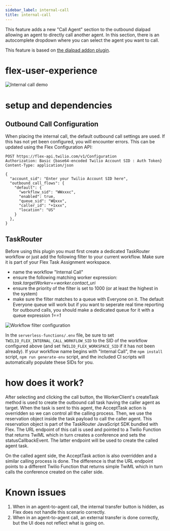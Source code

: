```yaml
---
sidebar_label: internal-call
title: internal-call
---
```


This feature adds a new "Call Agent" section to the outbound dialpad allowing an agent to directly call another agent. In this section, there is an autocomplete dropdown where you can select the agent you want to call.

This feature is based on [the dialpad addon plugin](https://github.com/twilio-professional-services/flex-dialpad-addon-plugin).

# flex-user-experience

![Internal call demo](/img/features/internal-call/internal-call.gif)

# setup and dependencies

## Outbound Call Configuration

When placing the internal call, the default outbound call settings are used. If this has not yet been configured, you will encounter errors. This can be updated using the Flex Configuration API:

```
POST https://flex-api.twilio.com/v1/Configuration
Authorization: Basic {base64-encoded Twilio Account SID : Auth Token}
Content-Type: application/json

{
  "account_sid": "Enter your Twilio Account SID here",
  "outbound_call_flows": {
    "default": {
      "workflow_sid": "WWxxxc",
      "enabled": true,
      "queue_sid": "WQxxx",
      "caller_id": "+1xxx",
      "location": "US"
    }
  },
}
```

## TaskRouter

Before using this plugin you must first create a dedicated TaskRouter workflow or just add the following filter to your current workflow. Make sure it is part of your Flex Task Assignment workspace.

- name the workflow "Internal Call"
- ensure the following matching worker expression: _task.targetWorker==worker.contact_uri_
- ensure the priority of the filter is set to 1000 (or at least the highest in the system)
- make sure the filter matches to a queue with Everyone on it. The default Everyone queue will work but if you want to seperate real time reporting for outbound calls, you should make a dedicated queue for it with a queue expression _1==1_

![Workflow filter configuration](/img/features/internal-call/outbound-filter.png)

In the `serverless-functions/.env` file, be sure to set `TWILIO_FLEX_INTERNAL_CALL_WORKFLOW_SID` to the SID of the workflow configured above (and set `TWILIO_FLEX_WORKSPACE_SID` if it has not been already). If your workflow name begins with "Internal Call", the `npm install` script, `npm run generate-env` script, and the included CI scripts will automatically populate these SIDs for you.

# how does it work?

After selecting and clicking the call button, the WorkerClient's createTask method is used to create the outbound call task having the caller agent as target. When the task is sent to this agent, the AcceptTask action is overridden so we can control all the calling process. Then, we use the reservation object inside the task payload to call the caller agent. This reservation object is part of the TaskRouter JavaScript SDK bundled with Flex. The URL endpoint of this call is used and pointed to a Twilio Function that returns TwiML which in turn creates a conference and sets the statusCallbackEvent. The latter endpoint will be used to create the called agent task.

On the called agent side, the AcceptTask action is also overridden and a similar calling process is done. The difference is that the URL endpoint points to a different Twilio Function that returns simple TwiML which in turn calls the conference created on the caller side.

# Known issues

1. When in an agent-to-agent call, the internal transfer button is hidden, as Flex does not handle this scenario correctly.
2. When in an agent-to-agent call, an external transfer is done correctly, but the UI does not reflect what is going on.
